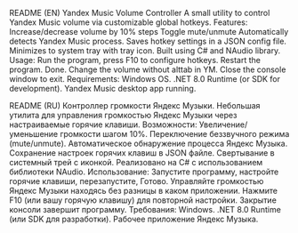 README (EN)
Yandex Music Volume Controller
A small utility to control Yandex Music volume via customizable global hotkeys.
Features:
Increase/decrease volume by 10% steps
Toggle mute/unmute
Automatically detects Yandex Music process.
Saves hotkey settings in a JSON config file.
Minimizes to system tray with tray icon.
Built using C# and NAudio library.
Usage:
Run the program, press F10 to configure hotkeys. Restart the program. Done. Change the volume without alttab in YM. Close the console window to exit.
Requirements:
Windows OS.
.NET 8.0 Runtime (or SDK for development).
Yandex Music desktop app running.

README (RU)
Контроллер громкости Яндекс Музыки.
Небольшая утилита для управления громкостью Яндекс Музыки через настраиваемые горячие клавиши.
Возможности:
Увеличение/уменьшение громкости шагом 10%.
Переключение беззвучного режима (mute/unmute).
Автоматическое обнаружение процесса Яндекс Музыка.
Сохранение настроек горячих клавиш в JSON файле.
Свертывание в системный трей с иконкой.
Реализовано на C# с использованием библиотеки NAudio.
Использование:
Запустите программу, настройте горячие клавиши, перезапустите, Готово. Управляйте громкостью Яндекс Музыки находясь без разницы в каком приложении. Нажмите F10 (или вашу горячую клавишу) для повторной настройки. Закрытие консоли завершит программу.
Требования:
Windows.
.NET 8.0 Runtime (или SDK для разработки).
Рабочее приложение Яндекс Музыка.
